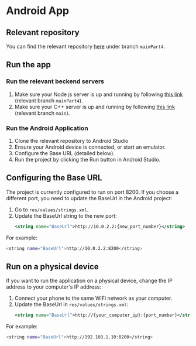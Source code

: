 # Android App

## Relevant repository
You can find the relevant repository [here](https://github.com/amitkarol/AndroidYTPart3.git) under branch `mainPart4`.

## Run the app

### Run the relevant beckend servers

1. Make sure your Node js server is up and running by following [this link](https://github.com/maayanzahavi/WebPart2.git) (relevant branch `mainPart4`).
2. Make sure your C++ server is up and running by following [this link](https://github.com/maayanzahavi/YouTubeCppServer.git) (relevant branch `main`).

### Run the Android Application

1. Clone the relevant repository to Android Studio
2. Ensure your Android device is connected, or start an emulator.
3. Configure the Base URL (detailed below).
4. Run the project by clicking the Run button in Android Studio.

## Configuring the Base URL

The project is currently configured to run on port 8200. If you choose a different port, you need to update the BaseUrl in the Android project:

1. Go to `res/values/strings.xml`.
2. Update the BaseUrl string to the new port:
   ```xml
   <string name="BaseUrl">http://10.0.2.2:{new_port_number}</string>
For example:
  ```bash
<string name="BaseUrl">http://10.0.2.2:8200</string>
  ```
## Run on a physical device

If you want to run the application on a physical device, change the IP address to your computer's IP address:

1. Connect your phone to the same WiFi network as your computer.
2. Update the BaseUrl in `res/values/strings.xml`:
   ```xml
   <string name="BaseUrl">http://{your_computer_ip}:{port_number}</string>
For example:

  ```bash
<string name="BaseUrl">http://192.168.1.10:8200</string>
  ```
